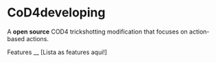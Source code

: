 # CoD4developing
A **open source** COD4 trickshotting modification that focuses on action-based actions.

Features
__
[Lista as features aqui!]